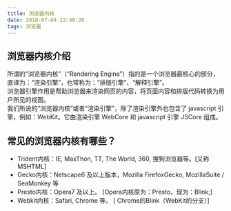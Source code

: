 ```yaml
---
title: 浏览器内核
date: 2018-07-04 22:40:26
tags: 浏览器
---
```


## 浏览器内核介绍
所谓的“浏览器内核”（“Rendering Engine”）指的是一个浏览器最核心的部分，直译为：“渲染引擎”，也常称为：“排版引擎”、“解释引擎”。<br />
浏览器引擎作用是帮助浏览器来渲染网页的内容，将页面内容和排版代码转换为用户所见的视图。<br />
我们所说的“浏览器内核”或者“渲染引擎”，除了渲染引擎外也包含了 javascript 引擎，例如：WebKit。它由渲染引擎 WebCore 和 javascript 引擎 JSCore 组成。

## 常见的浏览器内核有哪些？

- Trident内核：IE, MaxThon, TT, The World, 360, 搜狗浏览器等。[又称MSHTML]
- Gecko内核：Netscape6 及以上版本，Mozilla FirefoxGecko, MozillaSuite / SeaMonkey 等
- Presto内核：Opera7 及以上。 [Opera内核原为：Presto，现为：Blink;]
- Webkit内核：Safari, Chrome 等。 [ Chrome的Blink（WebKit的分支）]